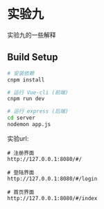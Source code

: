 # 实验九
实验九的一些解释

## Build Setup

``` bash
# 安装依赖
cnpm install

# 运行 Vue-cli (前端)
cnpm run dev

# 运行 express (后端)
cd server
nodemon app.js      
```

实验url:
```
# 注册界面
http://127.0.0.1:8080/#/  

# 登陆界面
http://127.0.0.1:8080/#/login

# 首页界面
http://127.0.0.1:8080/#/index
```
